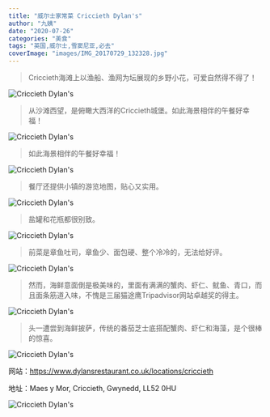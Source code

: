 ```yaml
---
title: "威尔士家常菜 Criccieth Dylan's"
author: "九姨"
date: "2020-07-26"
categories: "美食"
tags: "英国,威尔士,雪窦尼亚,必去"
coverImage: "images/IMG_20170729_132328.jpg"
---
```


>Criccieth海滩上以渔船、渔网为坛展现的乡野小花，可爱自然得不得了！

![Criccieth Dylan's](images/IMG_20170729_141134.jpg)

>从沙滩西望，是俯瞰大西洋的Criccieth城堡。如此海景相伴的午餐好幸福！

![Criccieth Dylan's](images/IMG_20170729_124833.jpg)

>如此海景相伴的午餐好幸福！

![Criccieth Dylan's](images/IMG_20170729_131242.jpg)

>餐厅还提供小镇的游览地图，贴心又实用。

![Criccieth Dylan's](images/IMG_20170729_132117.jpg)

>盐罐和花瓶都很别致。

![Criccieth Dylan's](images/IMG_20170729_132351-e1522101435747.jpg)

>前菜是章鱼吐司，章鱼少、面包硬、整个冷冷的，无法给好评。

![Criccieth Dylan's](images/IMG_20170729_132446-e1522101415727.jpg)

>然而，海鲜意面倒是极美味的，里面有满满的蟹肉、虾仁、鱿鱼、青口，而且面条筋道入味，不愧是三届猫途鹰Tripadvisor网站卓越奖的得主。

![Criccieth Dylan's](images/IMG_20170729_132248.jpg)

>头一遭尝到海鲜披萨，传统的番茄芝士底搭配蟹肉、虾仁和海藻，是个很棒的惊喜。

![Criccieth Dylan's](images/IMG_20170729_132328.jpg)

网站：https://www.dylansrestaurant.co.uk/locations/criccieth

地址：Maes y Mor, Criccieth, Gwynedd, LL52 0HU

![Criccieth Dylan's](images/cricciethdylans.jpg)
